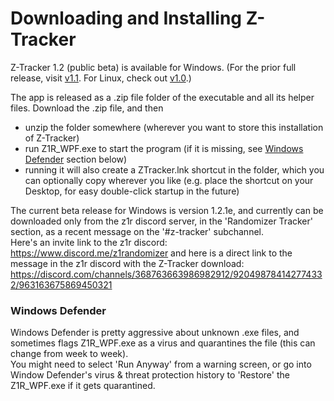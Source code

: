 # Downloading and Installing Z-Tracker

Z-Tracker 1.2 (public beta) is available for Windows.  (For the prior full release, visit [v1.1](https://github.com/brianmcn/Zelda1RandoTools/blob/v1.1/doc/TOC.md).  For Linux, check out [v1.0](https://github.com/brianmcn/Zelda1RandoTools/blob/v1.0/doc/TOC.md).)

The app is released as a .zip file folder of the executable and all its helper files.  Download the .zip file, and then

 - unzip the folder somewhere (wherever you want to store this installation of Z-Tracker)
 - run Z1R_WPF.exe to start the program (if it is missing, see [Windows Defender](#defender) section below)
 - running it will also create a ZTracker.lnk shortcut in the folder, which you can optionally copy wherever you like (e.g. place the shortcut on your Desktop, for easy double-click startup in the future)

The current beta release for Windows is version 1.2.1e, and currently can be downloaded only from the z1r discord server, in the 'Randomizer Tracker' section, as a recent message on the '#z-tracker' subchannel.  
Here's an invite link to the z1r discord: https://www.discord.me/z1randomizer
and here is a direct link to the message in the z1r discord with the Z-Tracker download: https://discord.com/channels/368763663986982912/920498784142774332/963163675869450321

### <a id="defender"></a> Windows Defender

Windows Defender is pretty aggressive about unknown .exe files, and sometimes flags Z1R_WPF.exe as a virus and quarantines the file (this can change from week to week).  
You might need to select 'Run Anyway' from a warning screen, or go into Window Defender's virus & threat protection history to 'Restore' the Z1R_WPF.exe if it gets quarantined.
